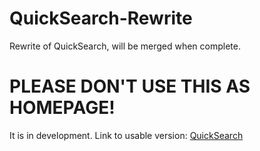 # QuickSearch-Rewrite
Rewrite of QuickSearch, will be merged when complete.

# PLEASE DON'T USE THIS AS HOMEPAGE!
It is in development. Link to usable version: [QuickSearch](https://github.com/Wavum/QuickSearch)
